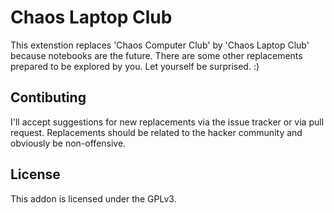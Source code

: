 # Chaos Laptop Club
This extenstion replaces 'Chaos Computer Club' by 'Chaos Laptop Club' because
notebooks are the future. There are some other replacements prepared to be
explored by you. Let yourself be surprised. :)

## Contibuting
I'll accept suggestions for new replacements via the issue tracker or via pull
request. Replacements should be related to the hacker community and obviously
be non-offensive.

## License
This addon is licensed under the GPLv3.
